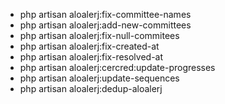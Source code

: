- php artisan aloalerj:fix-committee-names
- php artisan aloalerj:add-new-committees
- php artisan aloalerj:fix-null-commitees
- php artisan aloalerj:fix-created-at             
- php artisan aloalerj:fix-resolved-at
- php artisan aloalerj:cercred:update-progresses  
- php artisan aloalerj:update-sequences           
- php artisan aloalerj:dedup-aloalerj

